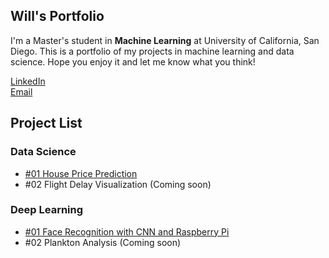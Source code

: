 ## Will's Portfolio

I'm a Master's student in **Machine Learning** at University of California, San Diego. This is a portfolio of my projects in machine learning and data science. Hope you enjoy it and let me know what you think!

[LinkedIn](https://www.linkedin.com/in/willchenyh/)                  
[Email](mailto:yuc143@eng.ucsd.edu)


## Project List

### Data Science
- [#01 House Price Prediction](house_price_prediction.md)
- #02 Flight Delay Visualization (Coming soon)

### Deep Learning
- [#01 Face Recognition with CNN and Raspberry Pi](face_recognition.md)
- #02 Plankton Analysis (Coming soon)

